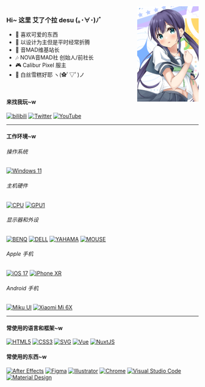 <img align="right" src="https://raw.githubusercontent.com/Aira-Sakuranomiya/Aira-Sakuranomiya/main/AiraGitHubProfile.png" width="32%">

### Hi~ 这里 艾了个拉 desu (｡･∀･)ﾉﾞ

- 🌸 喜欢可爱的东西
- 🎨 以设计为主但是平时经常折腾
- 🎵 音MAD维基站长
- 🎶 NOVA音MAD社 创始人/前社长
- 🎮 Calibur Pixel 服主
- 🧦 白丝雪糕好耶 ヽ(✿ﾟ▽ﾟ)ノ

<br>

#### 来找我玩~w
[![bilibili](https://img.shields.io/badge/艾了个拉-FB7299.svg?style=for-the-badge&logo=Bilibili&logoColor=white)](https://space.bilibili.com/22807093)
[![Twitter](https://img.shields.io/badge/@otomadhero-1DA1F2.svg?style=for-the-badge&logo=Twitter&logoColor=white)](https://twitter.com/otomadhero)
[![YouTube](https://img.shields.io/youtube/channel/subscribers/UCvVsWQ357LsgFwQfFh8kckg?color=ff0000&label=%E8%89%BE%E4%BA%86%E4%B8%AA%E6%8B%89&logo=YouTube&style=for-the-badge&labelColor=ff0000)](https://www.youtube.com/@otomadhero)

---

#### 工作环境~w

###### 操作系统
[![Windows 11](https://img.shields.io/badge/Windows%2011-0078D6?style=flat-square&logo=Microsoft&logoColor=white)](https://www.microsoft.com/zh-cn/software-download/windows11)

###### 主机硬件
[![CPU](https://img.shields.io/badge/Ryzen%20R5%203600X-ED1C24?style=flat-square&logo=AMD&logoColor=white)](https://www.amd.com/zh-hans/products/cpu/amd-ryzen-5-3600)
[![GPU1](https://img.shields.io/badge/GeForce%20RTX%202070%20SUPER-76B900?style=flat-square&logo=NVIDIA&logoColor=white)](https://www.nvidia.cn/geforce/graphics-cards/rtx-2070-super/)

###### 显示器和外设
[![BENQ](https://img.shields.io/badge/BenQ%20PD2705U-492582?style=flat-square&logoColor=white)](https://www.benq.com.cn/zh-cn/monitor/designer/pd2705u.html)
[![DELL](https://img.shields.io/badge/P2418D-007DB8?style=flat-square&logo=DELL&logoColor=white)](https://www.dell.com/support/home/zh-cn/product-support/product/dell-p2418d-monitor/overview)
[![YAHAMA](https://img.shields.io/badge/AG03-4B1E78?style=flat-square&logo=Yamaha%20Corporation&logoColor=white)](https://www.yamaha.com.cn/products/show/1816/)
[![MOUSE](https://img.shields.io/badge/Viper%20Ultimate%20Quartz-f06e8e?style=flat-square&logo=Razer&logoColor=white)](http://cn.razerzone.com/gaming-mice/razer-viper-ultimate)

###### Apple 手机
[![iOS 17](https://img.shields.io/badge/17-000000?style=flat-square&logo=iOS&logoColor=ffffff)](https://www.apple.com.cn/ios/ios-17-preview/)
[![iPhone XR](https://img.shields.io/badge/iPhone%20XR-000000?style=flat-square&logo=Apple&logoColor=white)](https://support.apple.com/kb/SP781?locale=zh_CN)

###### Android 手机
[![Miku UI](https://img.shields.io/badge/Miku%20UI%20TDA-36C5BB?style=flat-square&logo=Android&logoColor=ffffff)](https://github.com/Diva-Room/DivaRelease/)
[![Xiaomi Mi 6X](https://img.shields.io/badge/Mi%206X-FF6900?style=flat-square&logo=Xiaomi&logoColor=ffffff)](https://www.mi.com/a/h/6181.html)

---

#### 常使用的语言和框架~w
[![HTML5](https://img.shields.io/badge/HTML5-E34F26.svg?style=flat-square&logo=HTML5&logoColor=white)](https://developer.mozilla.org/zh-CN/docs/Web/HTML)
[![CSS3](https://img.shields.io/badge/CSS3-1572B6.svg?style=flat-square&logo=CSS3&logoColor=white)](https://developer.mozilla.org/zh-CN/docs/Web/CSS)
[![SVG](https://img.shields.io/badge/SVG-FFB13B.svg?style=flat-square&logo=SVG&logoColor=black)](https://developer.mozilla.org/zh-CN/docs/Web/SVG)
[![Vue](https://img.shields.io/badge/Vue-4FC08D.svg?style=flat-square&logo=vue.js&logoColor=white)](https://github.com/vuejs/core)
[![NuxtJS](https://img.shields.io/badge/Nuxt-00DC82.svg?style=flat-square&logo=Nuxt.js&logoColor=white)](https://github.com/nuxt/nuxt)


#### 常使用的东西~w
[![After Effects](https://img.shields.io/badge/After%20Effects-9999FF.svg?style=flat-square&logo=Adobe%20After%20Effects&logoColor=white)](https://www.adobe.com/products/aftereffects.html)
[![Figma](https://img.shields.io/badge/Figma-1d1d1d.svg?style=flat-square&logo=Figma&logoColor=white)](https://www.figma.com/)
[![Illustrator](https://img.shields.io/badge/Illustrator-%23FF9A00.svg?style=flat-square&logo=adobe%20illustrator&logoColor=white)](https://www.adobe.com/products/illustrator.html)
[![Chrome](https://img.shields.io/badge/Chrome-4285F4?style=flat-square&logo=Google-Chrome&logoColor=white)](https://www.google.cn/chrome)
[![Visual Studio Code](https://img.shields.io/badge/Visual%20Studio%20Code-0078d7.svg?style=flat-square&logo=visual-studio-code&logoColor=white)](https://code.visualstudio.com/)
[![Material Design](https://img.shields.io/badge/Material%20Design-757575.svg?style=flat-square&logo=material-design&logoColor=white)](https://material.io/)

<!--
**Aira-Sakuranomiya/Aira-Sakuranomiya** is a ✨ _special_ ✨ repository because its `README.md` (this file) appears on your GitHub profile.

Here are some ideas to get you started:

- 🔭 I’m currently working on ...
- 🌱 I’m currently learning ...
- 👯 I’m looking to collaborate on ...
- 🤔 I’m looking for help with ...
- 💬 Ask me about ...
- 📫 How to reach me: ...
- 😄 Pronouns: ...
- ⚡ Fun fact: ...
-->
